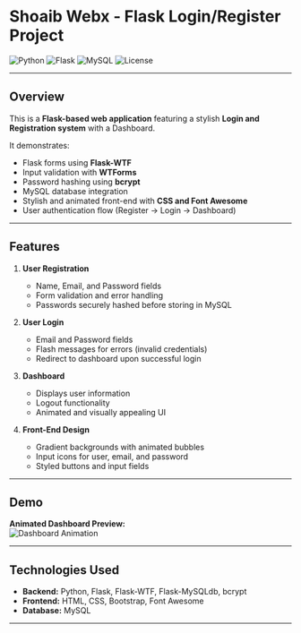# Shoaib Webx - Flask Login/Register Project

![Python](https://img.shields.io/badge/Python-3.11-blue?style=for-the-badge&logo=python)
![Flask](https://img.shields.io/badge/Flask-2.3-lightgrey?style=for-the-badge&logo=flask)
![MySQL](https://img.shields.io/badge/MySQL-8.0-blue?style=for-the-badge&logo=mysql)
![License](https://img.shields.io/badge/License-MIT-green?style=for-the-badge)

---

## Overview
This is a **Flask-based web application** featuring a stylish **Login and Registration system** with a Dashboard.  

It demonstrates:  

- Flask forms using **Flask-WTF**  
- Input validation with **WTForms**  
- Password hashing using **bcrypt**  
- MySQL database integration  
- Stylish and animated front-end with **CSS and Font Awesome**  
- User authentication flow (Register → Login → Dashboard)

---

## Features
1. **User Registration**  
   - Name, Email, and Password fields  
   - Form validation and error handling  
   - Passwords securely hashed before storing in MySQL  

2. **User Login**  
   - Email and Password fields  
   - Flash messages for errors (invalid credentials)  
   - Redirect to dashboard upon successful login  

3. **Dashboard**  
   - Displays user information  
   - Logout functionality  
   - Animated and visually appealing UI  

4. **Front-End Design**  
   - Gradient backgrounds with animated bubbles  
   - Input icons for user, email, and password  
   - Styled buttons and input fields  

---

## Demo

**Animated Dashboard Preview:**  
![Dashboard Animation](https://media.giphy.com/media/3oEjI6SIIHBdRxXI40/giphy.gif)

---

## Technologies Used
- **Backend:** Python, Flask, Flask-WTF, Flask-MySQLdb, bcrypt  
- **Frontend:** HTML, CSS, Bootstrap, Font Awesome  
- **Database:** MySQL

---
